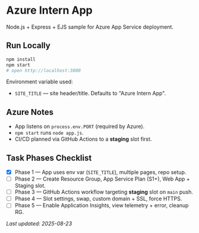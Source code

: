 # Azure Intern App

Node.js + Express + EJS sample for Azure App Service deployment.

## Run Locally

```bash
npm install
npm start
# open http://localhost:3000
```

Environment variable used:
- `SITE_TITLE` — site header/title. Defaults to "Azure Intern App".

## Azure Notes

- App listens on `process.env.PORT` (required by Azure).
- `npm start` runs `node app.js`.
- CI/CD planned via GitHub Actions to a **staging** slot first.

## Task Phases Checklist

- [x] Phase 1 — App uses env var (`SITE_TITLE`), multiple pages, repo setup.
- [ ] Phase 2 — Create Resource Group, App Service Plan (S1+), Web App + Staging slot.
- [ ] Phase 3 — GitHub Actions workflow targeting **staging** slot on `main` push.
- [ ] Phase 4 — Slot settings, swap, custom domain + SSL, force HTTPS.
- [ ] Phase 5 — Enable Application Insights, view telemetry + error, cleanup RG.

_Last updated: 2025-08-23_
